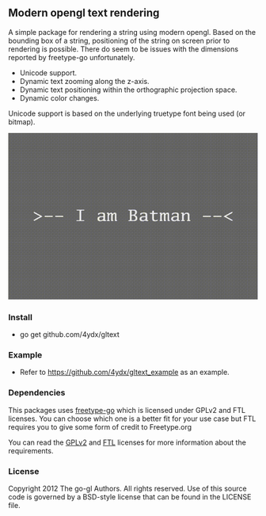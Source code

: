 ## Modern opengl text rendering 

A simple package for rendering a string using modern opengl.  Based on the bounding
box of a string, positioning of the string on screen prior to rendering is possible.
There do seem to be issues with the dimensions reported by freetype-go unfortunately.

- Unicode support.
- Dynamic text zooming along the z-axis.
- Dynamic text positioning within the orthographic projection space.
- Dynamic color changes.

Unicode support is based on the underlying truetype font being used (or bitmap).

![Alt text](/example.gif?raw=true "Simple Screenshot")

### Install

* go get github.com/4ydx/gltext

### Example

* Refer to https://github.com/4ydx/gltext_example as an example.

### Dependencies

This packages uses [freetype-go](https://code.google.com/p/freetype-go) which is licensed 
under GPLv2 and FTL licenses. You can choose which one is a better fit for your 
use case but FTL requires you to give some form of credit to Freetype.org

You can read the [GPLv2](https://code.google.com/p/freetype-go/source/browse/licenses/gpl.txt)
and [FTL](https://code.google.com/p/freetype-go/source/browse/licenses/ftl.txt)
licenses for more information about the requirements.

### License

Copyright 2012 The go-gl Authors. All rights reserved.
Use of this source code is governed by a BSD-style
license that can be found in the LICENSE file.

